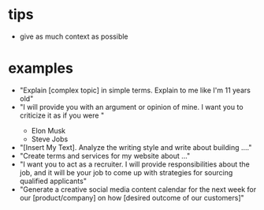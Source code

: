 

# tips

- give as much context as possible

# examples

- "Explain [complex topic] in simple terms. Explain to me like I'm 11 years old"
- "I will provide you with an argument or opinion of mine. I want you to criticize it as if you were <person>"
  - Elon Musk
  - Steve Jobs
- "[Insert My Text].  Analyze the writing style and write about building ...."
- "Create terms and services for my website about ..."
- "I want you to act as a recruiter. I will provide responsibilities about the job, and it will be your job to come up with strategies for sourcing qualified applicants"
- "Generate a creative social media content calendar for the next week for our [product/company] on how [desired outcome of our customers]"

